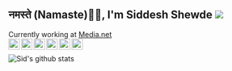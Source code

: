 <h2> नमस्ते (Namaste)🙏🏻, I'm Siddesh Shewde <img src="https://media.giphy.com/media/12oufCB0MyZ1Go/giphy.gif"> </h2>
Currently working at <a href="https://media.net/">Media.net</a>

<br>

<a href="https://discord.gg/UZDJNv">
  <img align="left" alt="Sid's Discord" width="22px" src="https://cdn.jsdelivr.net/npm/simple-icons@v3/icons/discord.svg" />
</a>
<a href="https://twitter.com/siddeshshewde">
  <img align="left" alt="Siddesh Shewde | Twitter" width="22px" src="https://cdn.jsdelivr.net/npm/simple-icons@v3/icons/twitter.svg" />
</a>
<a href="https://www.linkedin.com/in/siddesh-shewde-b5515416/">
  <img align="left" alt="Sid's LinkedIN" width="22px" src="https://cdn.jsdelivr.net/npm/simple-icons@v3/icons/linkedin.svg" />
</a>
<a href="https://t.me/siddeshshewde">
  <img align="left" alt="Sid's Telegram" width="22px" src="https://cdn.jsdelivr.net/npm/simple-icons@v3/icons/telegram.svg" />
</a>
<a href="https://www.instagram.com/siddesh_shewde/">
  <img align="left" alt="Sid's Instagram" width="22px" src="https://cdn.jsdelivr.net/npm/simple-icons@v3/icons/instagram.svg" />
</a>
<a href="https://www.reddit.com/user/Suspicious_July16">
  <img align="left" alt="Sid's Reddit" width="22px" src="https://cdn.jsdelivr.net/npm/simple-icons@v3/icons/reddit.svg" />
</a>

<br>

![Sid's github stats](https://github-readme-stats.vercel.app/api?username=siddeshshewde&show_icons=true&theme=tokyonight)



<!--
<img align='right' src="https://media.giphy.com/media/836HiJc7pgzy8iNXCn/giphy.gif" width="400">

<img src="https://media.giphy.com/media/8L1Ln4gOOabZIz0Q0s/giphy.gif" width="40" height="40">

-->

